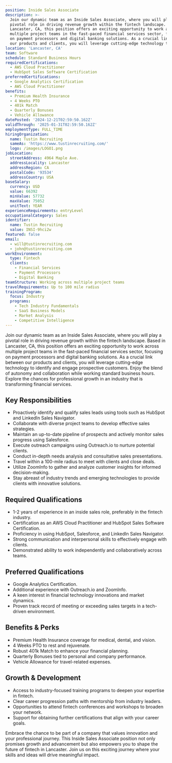 ```yaml
---
position: Inside Sales Associate
description: >-
  Join our dynamic team as an Inside Sales Associate, where you will play a
  pivotal role in driving revenue growth within the fintech landscape. Based in
  Lancaster, CA, this position offers an exciting opportunity to work across
  multiple project teams in the fast-paced financial services sector, focusing
  on payment processors and digital banking solutions. As a crucial link between
  our products and clients, you will leverage cutting-edge technology to...
location: 'Lancaster, CA'
team: Software
schedule: Standard Business Hours
requiredCertifications:
  - AWS Cloud Practitioner
  - HubSpot Sales Software Certification
preferredCertifications:
  - Google Analytics Certification
  - AWS Cloud Practitioner
benefits:
  - Premium Health Insurance
  - 4 Weeks PTO
  - 401k Match
  - Quarterly Bonuses
  - Vehicle Allowance
datePosted: '2024-12-21T02:59:50.162Z'
validThrough: '2025-01-31T02:59:50.162Z'
employmentType: FULL_TIME
hiringOrganization:
  name: Tustin Recruiting
  sameAs: 'https://www.tustinrecruiting.com/'
  logo: /images/LOGO1.png
jobLocation:
  streetAddress: 4964 Maple Ave.
  addressLocality: Lancaster
  addressRegion: CA
  postalCode: '93534'
  addressCountry: USA
baseSalary:
  currency: USD
  value: 66392
  minValue: 57732
  maxValue: 75052
  unitText: YEAR
experienceRequirements: entryLevel
occupationalCategory: Sales
identifier:
  name: Tustin Recruiting
  value: INSI-9hci2w
featured: false
email:
  - will@tustinrecruiting.com
  - john@tustinrecruiting.com
workEnvironment:
  type: Fintech
  clients:
    - Financial Services
    - Payment Processors
    - Digital Banking
teamStructure: Working across multiple project teams
travelRequirements: Up to 100 mile radius
trainingProgram:
  focus: Industry
  programs:
    - Tech Industry Fundamentals
    - SaaS Business Models
    - Market Analysis
    - Competitive Intelligence
---
```



Join our dynamic team as an Inside Sales Associate, where you will play a pivotal role in driving revenue growth within the fintech landscape. Based in Lancaster, CA, this position offers an exciting opportunity to work across multiple project teams in the fast-paced financial services sector, focusing on payment processors and digital banking solutions. As a crucial link between our products and clients, you will leverage cutting-edge technology to identify and engage prospective customers. Enjoy the blend of autonomy and collaboration while working standard business hours. Explore the chances for professional growth in an industry that is transforming financial services.

## Key Responsibilities
- Proactively identify and qualify sales leads using tools such as HubSpot and LinkedIn Sales Navigator.
- Collaborate with diverse project teams to develop effective sales strategies.
- Maintain an up-to-date pipeline of prospects and actively monitor sales progress using Salesforce.
- Execute outreach campaigns using Outreach.io to nurture potential clients.
- Conduct in-depth needs analysis and consultative sales presentations.
- Travel within a 100-mile radius to meet with clients and close deals.
- Utilize ZoomInfo to gather and analyze customer insights for informed decision-making.
- Stay abreast of industry trends and emerging technologies to provide clients with innovative solutions.

## Required Qualifications
- 1-2 years of experience in an inside sales role, preferably in the fintech industry.
- Certification as an AWS Cloud Practitioner and HubSpot Sales Software Certification.
- Proficiency in using HubSpot, Salesforce, and LinkedIn Sales Navigator.
- Strong communication and interpersonal skills to effectively engage with clients.
- Demonstrated ability to work independently and collaboratively across teams.

## Preferred Qualifications
- Google Analytics Certification.
- Additional experience with Outreach.io and ZoomInfo.
- A keen interest in financial technology innovations and market dynamics.
- Proven track record of meeting or exceeding sales targets in a tech-driven environment.

## Benefits & Perks
- Premium Health Insurance coverage for medical, dental, and vision.
- 4 Weeks PTO to rest and rejuvenate.
- Robust 401k Match to enhance your financial planning.
- Quarterly Bonuses tied to personal and company performance.
- Vehicle Allowance for travel-related expenses.

## Growth & Development
- Access to industry-focused training programs to deepen your expertise in fintech.
- Clear career progression paths with mentorship from industry leaders.
- Opportunities to attend fintech conferences and workshops to broaden your network.
- Support for obtaining further certifications that align with your career goals. 

Embrace the chance to be part of a company that values innovation and your professional journey. This Inside Sales Associate position not only promises growth and advancement but also empowers you to shape the future of fintech in Lancaster. Join us on this exciting journey where your skills and ideas will drive meaningful impact.

